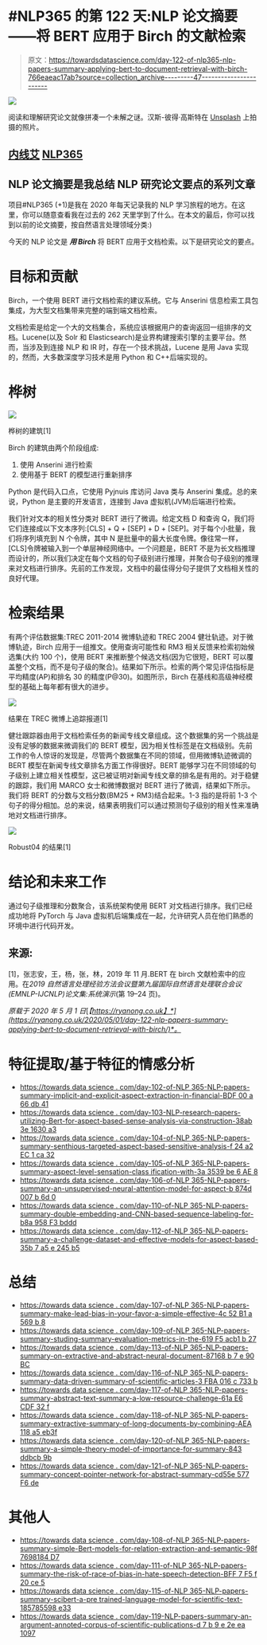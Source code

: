 # #NLP365 的第 122 天:NLP 论文摘要——将 BERT 应用于 Birch 的文献检索

> 原文：<https://towardsdatascience.com/day-122-of-nlp365-nlp-papers-summary-applying-bert-to-document-retrieval-with-birch-766eaeac17ab?source=collection_archive---------47----------------------->

![](img/fbe3831891625ccfa7a5401ede20b085.png)

阅读和理解研究论文就像拼凑一个未解之谜。汉斯-彼得·高斯特在 [Unsplash](https://unsplash.com/s/photos/research-papers?utm_source=unsplash&utm_medium=referral&utm_content=creditCopyText) 上拍摄的照片。

## [内线艾](https://medium.com/towards-data-science/inside-ai/home) [NLP365](http://towardsdatascience.com/tagged/nlp365)

## NLP 论文摘要是我总结 NLP 研究论文要点的系列文章

项目#NLP365 (+1)是我在 2020 年每天记录我的 NLP 学习旅程的地方。在这里，你可以随意查看我在过去的 262 天里学到了什么。在本文的最后，你可以找到以前的论文摘要，按自然语言处理领域分类:)

今天的 NLP 论文是 ***用 Birch*** 将 BERT 应用于文档检索。以下是研究论文的要点。

# 目标和贡献

Birch，一个使用 BERT 进行文档检索的建议系统。它与 Anserini 信息检索工具包集成，为大型文档集带来完整的端到端文档检索。

文档检索是给定一个大的文档集合，系统应该根据用户的查询返回一组排序的文档。Lucene(以及 Solr 和 Elasticsearch)是业界构建搜索引擎的主要平台。然而，当涉及到连接 NLP 和 IR 时，存在一个技术挑战，Lucene 是用 Java 实现的，然而，大多数深度学习技术是用 Python 和 C++后端实现的。

# 桦树

![](img/62ff6b23908d94db69015226b38e5b44.png)

桦树的建筑[1]

Birch 的建筑由两个阶段组成:

1.  使用 Anserini 进行检索
2.  使用基于 BERT 的模型进行重新排序

Python 是代码入口点，它使用 Pyjnuis 库访问 Java 类与 Anserini 集成。总的来说，Python 是主要的开发语言，连接到 Java 虚拟机(JVM)后端进行检索。

我们针对文本的相关性分类对 BERT 进行了微调。给定文档 D 和查询 Q，我们将它们连接成以下文本序列:[CLS] + Q + [SEP] + D + [SEP]。对于每个小批量，我们将序列填充到 N 个令牌，其中 N 是批量中的最大长度令牌。像往常一样，[CLS]令牌被输入到一个单层神经网络中。一个问题是，BERT 不是为长文档推理而设计的，所以我们决定在每个文档的句子级别进行推理，并聚合句子级别的推理来对文档进行排序。先前的工作发现，文档中的最佳得分句子提供了文档相关性的良好代理。

# 检索结果

有两个评估数据集:TREC 2011-2014 微博轨迹和 TREC 2004 健壮轨迹。对于微博轨迹，Birch 应用于一组推文。使用查询可能性和 RM3 相关反馈来检索初始候选集(大约 100 个)，使用 BERT 来推断整个候选文档(因为它很短，BERT 可以覆盖整个文档，而不是句子级的聚合)。结果如下所示。检索的两个常见评估指标是平均精度(AP)和排名 30 的精度(P@30)。如图所示，Birch 在基线和高级神经模型的基础上每年都有很大的进步。

![](img/12f70b555600d62c9db47b79cfd84b7a.png)

结果在 TREC 微博上追踪报道[1]

健壮跟踪器由用于文档检索任务的新闻专线文章组成。这个数据集的另一个挑战是没有足够的数据来微调我们的 BERT 模型，因为相关性标签是在文档级别。先前工作的令人惊讶的发现是，尽管两个数据集在不同的领域，但用微博轨迹微调的 BERT 模型在新闻专线文章排名方面工作得很好。BERT 能够学习在不同领域的句子级别上建立相关性模型，这已被证明对新闻专线文章的排名是有用的。对于稳健的跟踪，我们用 MARCO 女士和微博数据对 BERT 进行了微调，结果如下所示。我们将 BERT 的分数与文档分数(BM25 + RM3)结合起来。1-3 指的是将前 1-3 个句子的得分相加。总的来说，结果表明我们可以通过预测句子级别的相关性来准确地对文档进行排序。

![](img/9971c73ff862194367ad5771af923402.png)

Robust04 的结果[1]

# 结论和未来工作

通过句子级推理和分数聚合，该系统架构使用 BERT 对文档进行排序。我们已经成功地将 PyTorch 与 Java 虚拟机后端集成在一起，允许研究人员在他们熟悉的环境中进行代码开发。

## 来源:

[1]，张志安，王，杨，张，林，2019 年 11 月.BERT 在 birch 文献检索中的应用。在*2019 自然语言处理经验方法会议暨第九届国际自然语言处理联合会议(EMNLP-IJCNLP)论文集:系统演示*(第 19–24 页)。

*原载于 2020 年 5 月 1 日*[*【https://ryanong.co.uk】*](https://ryanong.co.uk/2020/05/01/day-122-nlp-papers-summary-applying-bert-to-document-retrieval-with-birch/)*。*

# 特征提取/基于特征的情感分析

*   [https://towards data science . com/day-102-of-NLP 365-NLP-papers-summary-implicit-and-explicit-aspect-extraction-in-financial-BDF 00 a 66 db 41](/day-102-of-nlp365-nlp-papers-summary-implicit-and-explicit-aspect-extraction-in-financial-bdf00a66db41)
*   [https://towards data science . com/day-103-NLP-research-papers-utilizing-Bert-for-aspect-based-sense-analysis-via-construction-38ab 3e 1630 a3](/day-103-nlp-research-papers-utilizing-bert-for-aspect-based-sentiment-analysis-via-constructing-38ab3e1630a3)
*   [https://towards data science . com/day-104-of-NLP 365-NLP-papers-summary-senthious-targeted-aspect-based-sensitive-analysis-f 24 a2 EC 1 ca 32](/day-104-of-nlp365-nlp-papers-summary-sentihood-targeted-aspect-based-sentiment-analysis-f24a2ec1ca32)
*   [https://towards data science . com/day-105-of-NLP 365-NLP-papers-summary-aspect-level-sensation-class ification-with-3a 3539 be 6 AE 8](/day-105-of-nlp365-nlp-papers-summary-aspect-level-sentiment-classification-with-3a3539be6ae8)
*   [https://towards data science . com/day-106-of-NLP 365-NLP-papers-summary-an-unsupervised-neural-attention-model-for-aspect-b 874d 007 b 6d 0](/day-106-of-nlp365-nlp-papers-summary-an-unsupervised-neural-attention-model-for-aspect-b874d007b6d0)
*   [https://towards data science . com/day-110-of-NLP 365-NLP-papers-summary-double-embedding-and-CNN-based-sequence-labeling-for-b8a 958 F3 bddd](/day-110-of-nlp365-nlp-papers-summary-double-embeddings-and-cnn-based-sequence-labelling-for-b8a958f3bddd)
*   [https://towards data science . com/day-112-of-NLP 365-NLP-papers-summary-a-challenge-dataset-and-effective-models-for-aspect-based-35b 7 a5 e 245 b5](/day-112-of-nlp365-nlp-papers-summary-a-challenge-dataset-and-effective-models-for-aspect-based-35b7a5e245b5)

# 总结

*   [https://towards data science . com/day-107-of-NLP 365-NLP-papers-summary-make-lead-bias-in-your-favor-a-simple-effective-4c 52 B1 a 569 b 8](/day-107-of-nlp365-nlp-papers-summary-make-lead-bias-in-your-favor-a-simple-and-effective-4c52b1a569b8)
*   [https://towards data science . com/day-109-of-NLP 365-NLP-papers-summary-studing-summary-evaluation-metrics-in-the-619 F5 acb1 b 27](/day-109-of-nlp365-nlp-papers-summary-studying-summarization-evaluation-metrics-in-the-619f5acb1b27)
*   [https://towards data science . com/day-113-of-NLP 365-NLP-papers-summary-on-extractive-and-abstract-neural-document-87168 b 7 e 90 BC](/day-113-of-nlp365-nlp-papers-summary-on-extractive-and-abstractive-neural-document-87168b7e90bc)
*   [https://towards data science . com/day-116-of-NLP 365-NLP-papers-summary-data-driven-summary-of-scientific-articles-3 FBA 016 c 733 b](/day-116-of-nlp365-nlp-papers-summary-data-driven-summarization-of-scientific-articles-3fba016c733b)
*   [https://towards data science . com/day-117-of-NLP 365-NLP-papers-summary-abstract-text-summary-a-low-resource-challenge-61a E6 CDF 32 f](/day-117-of-nlp365-nlp-papers-summary-abstract-text-summarization-a-low-resource-challenge-61ae6cdf32f)
*   [https://towards data science . com/day-118-of-NLP 365-NLP-papers-summary-extractive-summary-of-long-documents-by-combining-AEA 118 a5 eb3f](/day-118-of-nlp365-nlp-papers-summary-extractive-summarization-of-long-documents-by-combining-aea118a5eb3f)
*   [https://towards data science . com/day-120-of-NLP 365-NLP-papers-summary-a-simple-theory-model-of-importance-for-summary-843 ddbcb 9b](/day-120-of-nlp365-nlp-papers-summary-a-simple-theoretical-model-of-importance-for-summarization-843ddbbcb9b)
*   [https://towards data science . com/day-121-of-NLP 365-NLP-papers-summary-concept-pointer-network-for-abstract-summary-cd55e 577 F6 de](/day-121-of-nlp365-nlp-papers-summary-concept-pointer-network-for-abstractive-summarization-cd55e577f6de)

# 其他人

*   [https://towards data science . com/day-108-of-NLP 365-NLP-papers-summary-simple-Bert-models-for-relation-extraction-and-semantic-98f 7698184 D7](/day-108-of-nlp365-nlp-papers-summary-simple-bert-models-for-relation-extraction-and-semantic-98f7698184d7)
*   [https://towards data science . com/day-111-of-NLP 365-NLP-papers-summary-the-risk-of-race-of-bias-in-hate-speech-detection-BFF 7 F5 f 20 ce 5](/day-111-of-nlp365-nlp-papers-summary-the-risk-of-racial-bias-in-hate-speech-detection-bff7f5f20ce5)
*   [https://towards data science . com/day-115-of-NLP 365-NLP-papers-summary-scibert-a-pre trained-language-model-for-scientific-text-185785598 e33](/day-115-of-nlp365-nlp-papers-summary-scibert-a-pretrained-language-model-for-scientific-text-185785598e33)
*   [https://towards data science . com/day-119-NLP-papers-summary-an-argument-annoted-corpus-of-scientific-publications-d 7 b 9 e 2e ea 1097](/day-119-nlp-papers-summary-an-argument-annotated-corpus-of-scientific-publications-d7b9e2ea1097)